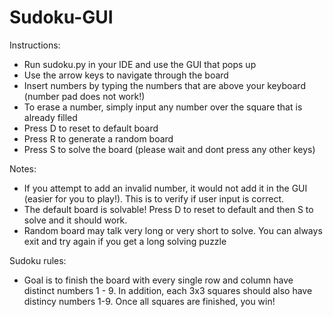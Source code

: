 # Sudoku-GUI

Instructions:
- Run sudoku.py in your IDE and use the GUI that pops up
- Use the arrow keys to navigate through the board
- Insert numbers by typing the numbers that are above your keyboard (number pad does not work!)
- To erase a number, simply input any number over the square that is already filled
- Press D to reset to default board
- Press R to generate a random board
- Press S to solve the board (please wait and dont press any other keys)


Notes:
- If you attempt to add an invalid number, it would not add it in the GUI (easier for you to play!). This is to
verify if user input is correct. 
- The default board is solvable! Press D to reset to default and then S to solve and it should work.
- Random board may talk very long or very short to solve. You can always exit and try again if you get a long solving puzzle


Sudoku rules:
- Goal is to finish the board with every single row and column have distinct numbers 1 - 9. In addition,
each 3x3 squares should also have distincy numbers 1-9. Once all squares are finished, you win!
